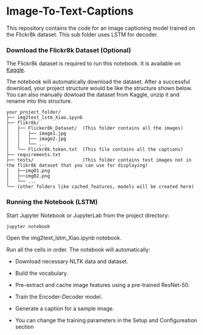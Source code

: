 # Image-To-Text-Captions

This repository contains the code for an image captioning model trained on the Flickr8k dataset. This sub folder uses LSTM for decoder.

### Download the Flickr8k Dataset (Optional)

The Flickr8k dataset is required to run this notebook. It is available on [Kaggle](https://www.kaggle.com/datasets/adityajn105/flickr8k?resource=download).

The notebook will automatically download the dataset. After a successful download, your project structure would be like the structure shown below.
You can also manually dowload the dataset from Kaggle, unzip it and rename into this structure.

````
your_project_folder/
├── img2text_lstm_Xiao.ipynb
├── flikr8k/
│   ├── Flicker8k_Dataset/  (This folder contains all the images)
│   │   ├── image1.jpg
│   │   ├── image2.jpg
│   │   └── ...
│   └── Flickr8k.token.txt  (This file contains all the captions)
├── requirements.txt
├── tests/                  (This folder contains test images not in the flikr8k dataset that you can use for displaying)
│   ├──img01.png
│   ├──img02.png
│   └── ...
└── (other folders like cached_features, models will be created here)
````

### Running the Notebook (LSTM)
Start Jupyter Notebook or JupyterLab from the project directory:

`jupyter notebook`

Open the img2text_lstm_Xiao.ipynb notebook.

Run all the cells in order. The notebook will automatically:

- Download necessary NLTK data and dataset.

- Build the vocabulary.

- Pre-extract and cache image features using a pre-trained ResNet-50.

- Train the Encoder-Decoder model.

- Generate a caption for a sample image.

- You can change the training parameters in the Setup and Configureation section
